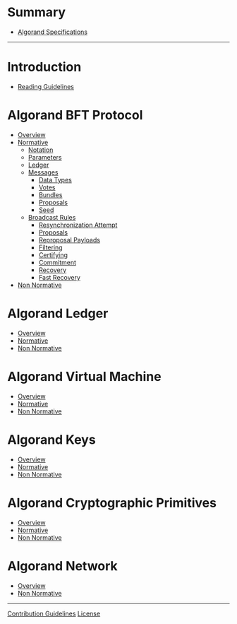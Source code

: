 # Summary

- [Algorand Specifications]()

---

# Introduction

- [Reading Guidelines](./reading-guidelines.md)

# Algorand BFT Protocol

- [Overview]()
- [Normative]()
  - [Notation](./abft-notation.md)
  - [Parameters](./abft-parameters.md)
  - [Ledger](./abft-ledger.md)
  - [Messages](./abft-messages.md)
    - [Data Types](./abft-messages-data-types.md)
    - [Votes](./abft-messages-votes.md)
    - [Bundles](./abft-messages-bundles.md)
    - [Proposals](./abft-messages-proposals.md)
    - [Seed](./abft-messages-seed.md)
  - [Broadcast Rules](./abft-broadcast-rules.md)
    - [Resynchronization Attempt](./abft-broadcast-rules-resync.md)
    - [Proposals](./abft-broadcast-rules-proposals.md)
    - [Reproposal Payloads](./abft-broadcast-rules-reproposals.md)
    - [Filtering](./abft-broadcast-rules-filtering.md)
    - [Certifying](./abft-broadcast-rules-certifying.md)
    - [Commitment](./abft-broadcast-rules-commit.md)
    - [Recovery](./abft-broadcast-rules-recovery.md)
    - [Fast Recovery](./abft-broadcast-rules-fast-recovery.md)
- [Non Normative]()

# Algorand Ledger

- [Overview]()
- [Normative]()
- [Non Normative]()

# Algorand Virtual Machine

- [Overview]()
- [Normative]()
- [Non Normative]()

# Algorand Keys

- [Overview]()
- [Normative]()
- [Non Normative]()

# Algorand Cryptographic Primitives

- [Overview]()
- [Normative]()
- [Non Normative]()

# Algorand Network

- [Overview]()
- [Non Normative]()

---

[Contribution Guidelines]()
[License]()
